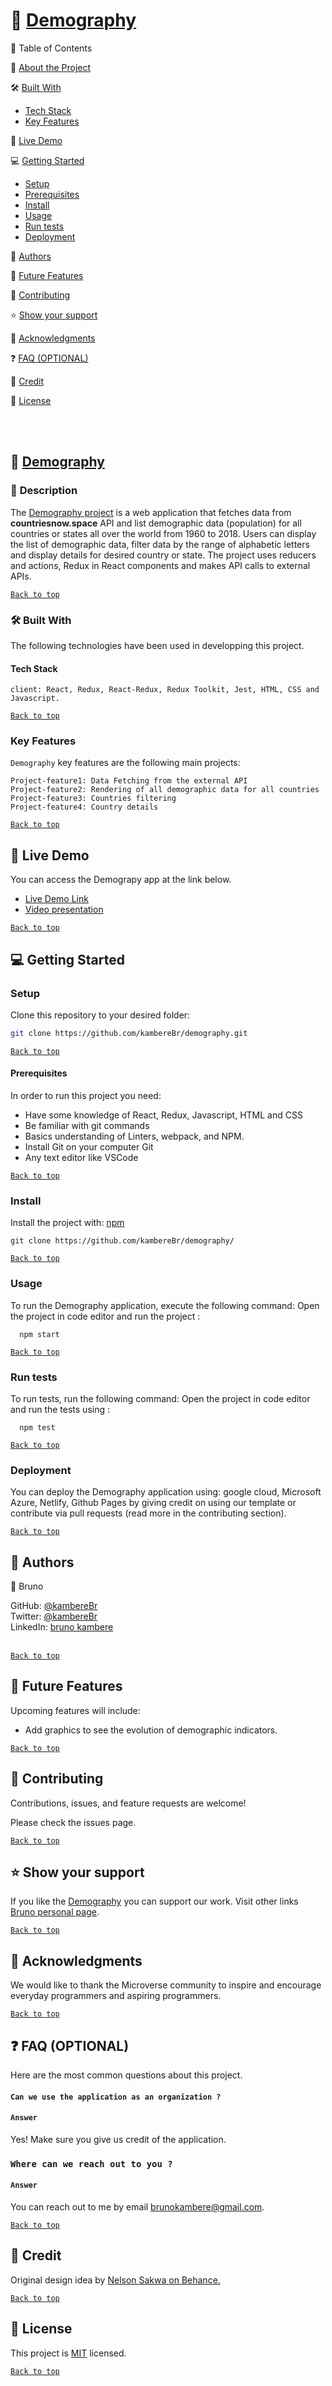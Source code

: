 <a name="readme-top"></a>
# 📖 [Demography](#Demography)

📗 Table of Contents

📖 [About the Project](#about-the-project)

🛠 [Built With](#built-with)

- [Tech Stack](#tech-stack)
- [Key Features](#key-features)

🚀 [Live Demo](#live-demo)

💻 [Getting Started](#getting-started)

- [Setup](#setup)
- [Prerequisites](#prerequisites)
- [Install](#install)
- [Usage](#usage)
- [Run tests](#run-test)
- [Deployment](#deployment)

👥 [Authors](#authors)

🔭 [Future Features](#future-features)

🤝 [Contributing](#contributing)

⭐️ [Show your support](#show-your-support)

🙏 [Acknowledgments](#acknowledgment)

❓ [FAQ (OPTIONAL)](#faq)

📝 [Credit](#credit)

📝 [License](#licence)

<br><br>

## 📖 [Demography](#Demography)
### 📖 <a name="about-the-project">Description </a>

The [Demography project](https://github.com/kambereBr/demography) is a web application that fetches data from <b>countriesnow.space</b> API and list demographic data (population) for all countries or states all over the world from 1960 to 2018. Users can display the list of demographic data, filter data by the range of alphabetic letters and display details for desired country or state. The project uses reducers and actions, Redux in React components and makes API calls to external APIs.

[`Back to top`](#readme-top)

### 🛠 <a name="project-built-with">Built With </a>
The following technologies have been used in developping this project. 

#### <a name="tech-stack"> Tech Stack
</a>

```[Tech-stack]
client: React, Redux, React-Redux, Redux Toolkit, Jest, HTML, CSS and Javascript.
````

[`Back to top`](#readme-top)

### <a name="key-features"> Key Features </a>

`Demography` key features are the following main projects:

```
Project-feature1: Data Fetching from the external API 
Project-feature2: Rendering of all demographic data for all countries
Project-feature3: Countries filtering
Project-feature4: Country details
```

[`Back to top`](#readme-top)

## 🚀 <a name="live-demo"> Live Demo </a>

You can access the Demograpy app at the link below.

- [Live Demo Link](https://kamberebr.github.io/demography/)
- [Video presentation](https://www.loom.com/share/de38a9c2c9bd4c4f8e001cf5cece20cb?sid=4c4a4f05-919a-4898-9503-70ce9e301a8a)

[`Back to top`](#readme-top)


## 💻 <a name="getting-started"> Getting Started </a>

### <a name="setup"> Setup </a>
Clone this repository to your desired folder:

```sh
git clone https://github.com/kambereBr/demography.git

```
[`Back to top`](#readme-top)

#### <a name="prerequisites"> Prerequisites</a>
In order to run this project you need:
- Have some knowledge of React, Redux, Javascript, HTML and CSS
- Be familiar with git commands
- Basics understanding of Linters, webpack, and NPM.
- Install Git on your computer Git
- Any text editor like VSCode

[`Back to top`](#readme-top)

### <a name="install">Install</a>
Install the project with: [npm](https://www.npmjs.com/)

```[npm]
git clone https://github.com/kambereBr/demography/

```

[`Back to top`](#readme-top)

### <a name="usage">Usage</a>
To run the Demography application, execute the following command: Open the project in code editor and run the project :
```
  npm start
```

[`Back to top`](#readme-top)

### <a name="run-test">Run tests</a>
To run tests, run the following command: Open the project in code editor and run the tests using :
```
  npm test
```

[`Back to top`](#readme-top)

### <a name="deployment">Deployment</a>
You can deploy the Demography application using: google cloud, Microsoft Azure, Netlify, Github Pages by giving credit on using our template or contribute via pull requests (read more in the contributing section).

[`Back to top`](#readme-top)

## 👥 <a name="authors">Authors</a>

👤 Bruno

GitHub: [@kambereBr](https://github.com/kambereBr)
<br> Twitter: [@kambereBr](https://twitter.com/kambereBr)
<br> LinkedIn: [bruno kambere](https://www.linkedin.com/in/bruno-kambere-399447138/)
<br><br>

[`Back to top`](#readme-top)

## 🔭 <a name="future-features">Future Features</a>
Upcoming features will include:
- Add graphics to see the evolution of demographic indicators.
 
[`Back to top`](#readme-top)

## 🤝 <a name="contrubuting">Contributing</a>
Contributions, issues, and feature requests are welcome!

Please check the issues page.

[`Back to top`](#readme-top)

## ⭐️ <a name="show-your-support">Show your support</a>
If you like the [Demography]() you can support our work. Visit other links [Bruno personal page](https://kamberebr.github.io/Portfolio/).


[`Back to top`](#readme-top)

## 🙏 <a name="acknowledgments">Acknowledgments</a>
We would like to thank the Microverse community to inspire and encourage everyday programmers and aspiring programmers.
 
[`Back to top`](#readme-top)

## ❓ <a name="faq">FAQ (OPTIONAL)</a>
Here are the most common questions about this project.

#### `Can we use the application as an organization ?`

#### `Answer`
Yes! Make sure you give us credit of the application. 

### `Where can we reach out to you ?`

#### `Answer`
You can reach out to me by email [brunokambere@gmail.com](brunokambere@gmail.com).

[`Back to top`](#readme-top)

## 📝 <a name="credit">Credit</a>
Original design idea by [Nelson Sakwa on Behance.](https://www.behance.net/sakwadesignstudio)

[`Back to top`](#readme-top)

## 📝 <a name="licence">License</a>
This project is [MIT](LICENSE) licensed.

[`Back to top`](#readme-top)
